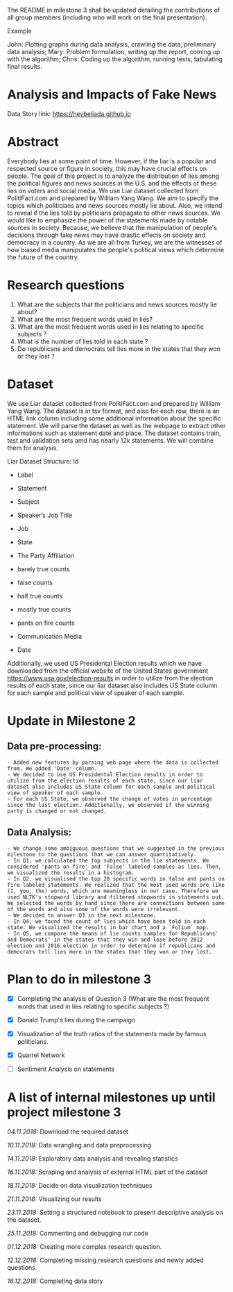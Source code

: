 The README in milestone 3 shall be updated detailing the contributions of all group members (including who will work on the final presentation).

Example

John: Plotting graphs during data analysis, crawling the data, preliminary data analysis; Mary: Problem formulation, writing up the report, coming up with the algorithm; Chris: Coding up the algorithm, running tests, tabulating final results.

# Analysis and Impacts of Fake News

Data Story link: https://heybeliada.github.io

# Abstract
Everybody lies at some point of time. However, if the liar is a popular and respected source or figure in society, this may have crucial effects on people. The goal of this project is to analyze the distribution of lies among the political figures and news sources in the U.S. and the effects of these lies on voters and social media. We use Liar dataset collected from PolitiFact.com and prepared by William Yang Wang. We aim to specify the topics which politicians and news sources mostly lie about. Also, we intend to reveal if the lies told by politicians propagate to other news sources. We would like to emphasize the power of the statements made by notable sources in society. Because, we believe that the manipulation of people's decisions through fake news may have drastic effects on society and democracy in a country. As we are all from Turkey, we are the witnesses of how biased media manipulates the people's political views which determine the future of the country.  

# Research questions

1. What are the subjects that the politicians and news sources mostly lie about?
2. What are the most frequent words used in lies?
3. What are the most frequent words used in lies relating to specific subjects ?
4. What is the number of lies told in each state ?
5. Do republicans and democrats tell lies more in the states that they won or they lost ?

# Dataset
We use Liar dataset collected from PolitiFact.com and prepared by William Yang Wang. The dataset is in tsv format, and also for each row, there is an HTML link column including some additional information about the specific statement. We will parse the dataset as well as the webpage to extract other informations such as statement date and place. The dataset contains train, test and validation sets amd has nearly 12k statements. We will combine them for analysis.

Liar Dataset Structure:
Id
- Label

- Statement

- Subject

- Speaker’s Job Title

- Job

- State

- The Party Affiliation

- barely true counts

- false counts

- half true counts

- mostly true counts

- pants on fire counts

- Communication Media

- Date

Additionally, we used US Presidental Election results which we have downloaded from the official website of the United States government https://www.usa.gov/election-results in order to utilize from the election results of each state, since our liar dataset also includes US State column for each sample and political view of speaker of each sample.

# Update in Milestone 2
## Data pre-processing:
    - Added new features by parsing web page where the data is collected from. We added 'Date' column.
    - We decided to use US Presidental Election results in order to utilize from the election results of each state, since our liar dataset also includes US State column for each sample and political view of speaker of each sample.
    - For each US State, we observed the change of votes in percentage since the last election. Additionally, we observed if the winning party is changed or not changed.

## Data Analysis:
    - We change some ambiguous questions that we suggested in the previous milestone to the questions that we can answer quantitatively.
    - In Q1, we calculated the top subjects in the lie statements. We considered 'pants on fire' and 'False' labeled samples as lies. Then, we visualized the results in a histogram.
    - In Q2, we visualised the top 20 specific words in false and pants on fire labeled statements. We realized that the most used words are like (I, you, the) words, which are meaningless in our case. Therefore we used NLTK's stopword library and filtered stopwords in statements out. We selected the words by hand since there are connections between some of the words and also some of the words were irrelevant.
    - We decided to answer Q3 in the next milestone.
    - In Q4, we found the count of lies which have been told in each state. We visualized the results in bar chart and a `Folium` map.
    - In Q5, we compare the means of lie counts samples for Republicans' and Democrats' in the states that they win and lose before 2012 election and 2016 election in order to determine if republicans and democrats tell lies more in the states that they won or they lost.
    
# Plan to do in milestone 3

- [X] Completing the analysis of Question 3 (What are the most frequent words that used in lies relating to specific subjects ?)

- [X] Donald Trump's lies during the campaign

- [X] Visualization of the truth ratios of the statements made by famous politicians.

- [X] Quarrel Network

- [ ] Sentiment Analysis on statements
    
# A list of internal milestones up until project milestone 3

*04.11.2018:* Download the required dataset

*10.11.2018:* Data wrangling and data preprocessing

*14.11.2018:* Exploratory data analysis and revealing statistics

*16.11.2018:* Scraping and analysis of external HTML part of the dataset

*18.11.2018:* Decide on data visualization techniques

*21.11.2018:* Visualizing our results

*23.11.2018:* Setting a structured notebook to present descriptive analysis on the dataset.

*25.11.2018:* Commenting and debugging our code

*01.12.2018:* Creating more complex research question.

*12.12.2018:* Completing missing research questions and newly added questions.

*16.12.2018:* Completing data story 
